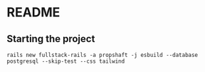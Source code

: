 # README

 ## Starting the project
 ```
 rails new fullstack-rails -a propshaft -j esbuild --database postgresql --skip-test --css tailwind
```